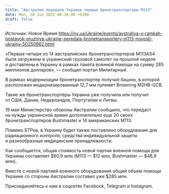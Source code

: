 ```yaml
---
title: "Австралия передала Украине первые бронетранспортеры М113"
date: Mon, 20 Jun 2022 00:36:00 +0300
draft: false
---
```

Источник: Новое Время https://nv.ua/ukraine/events/avstraliya-v-ramkah-postavok-oruzhiya-ukraine-peredala-bronetransportery-m113-novosti-ukrainy-50250962.html


«Первые четыре из 14 австралийских бронетранспортеров M113AS4 были загружены в украинский грузовой самолет на прошлой неделе и доставлены в Украину в рамках пакета военной помощи на сумму 285 миллионов долларов», — сообщил портал Милитарный.

В рамках модернизации бронетранспортер получил башню, в которой расположен модернизированный 12,7 мм пулемет Browning M2HB-QCB.

Такие же бронетранспортеры Украина уже получила или получит от США, Дании, Нидерландов, Португалии и Литвы.

19 мая Министерство обороны Австралии сообщило, что передаст на нужды украинской армии дополнительно еще 20 своих бронетранспортеров Bushmaster и 14 американских M113.

Помимо БТРов, в Украину будет также поставлено оборудование для радиационного контроля, средства индивидуальной защиты и разнообразные медицинские принадлежности.

Как сообщается, общая стоимость новой партии военной помощи для Украины составляет $60,9 млн (M113 — $12 млн, Bushmaster — $48,9 млн).

Вместе с новой партией военного оборудования общий объем помощи Украине со стороны Австралии составил уже $285 млн.

Присоединяйтесь к нам в соцсетях Facebook, Telegram и Instagram.
